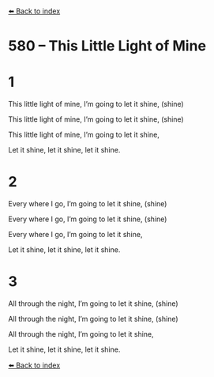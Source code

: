 [⬅️ Back to index](../README.md)

# 580 – This Little Light of Mine





# 1

This little light of mine, I’m going to let it shine, (shine)

This little light of mine, I’m going to let it shine, (shine)

This little light of mine, I’m going to let it shine,

Let it shine, let it shine, let it shine.



# 2

Every where I go, I’m going to let it shine, (shine)

Every where I go, I’m going to let it shine, (shine)

Every where I go, I’m going to let it shine,

Let it shine, let it shine, let it shine.



# 3

All through the night, I’m going to let it shine, (shine)

All through the night, I’m going to let it shine, (shine)

All through the night, I’m going to let it shine,

Let it shine, let it shine, let it shine.

[⬅️ Back to index](../README.md)
